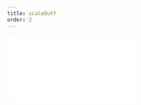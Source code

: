 ```yaml
---
title: scaleOutY
order: 2
---
```


<embed src="@/docs/manual/core/animate/scaleOutY.zh.md"></embed>
